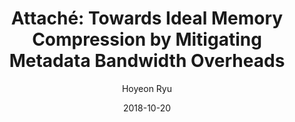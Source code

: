 ---
layout: publication_info  # FIXED! DO NOT CHANGE!
author: "Hoyeon Ryu"   # your name (do not specify the publication authors, please specify publication authors at "pub_authors")
title:  "Attaché: Towards Ideal Memory Compression by Mitigating Metadata Bandwidth Overheads"  # publication title
date:   2018-10-20  # publication date (not the blog posting date...)

description: |  # provide a brief explanation of your work!
    TBD

params:
    pub_authors:  # publication authors
        - "/members/seokin_hong"
        - "Prashant Jayaprakash Nair"
        - "Bulent Abali"
        - "Alper Buyuktosunoglu"
        - "Kyu-Hyoun Kim"
        - "Michael Healy"

    pub_venue: "2018 51st Annual IEEE/ACM International Symposium on Microarchitecture (MICRO)"  # full venue name (conference and journal name)

    pub_url: https://ieeexplore.ieee.org/abstract/document/8574551  # URL to get access to the publication (comment this line if you don't have publicaiton URL)
    pub_thumbnail: ""  # image of the thumbnail (comment this line if you don't have any thumbnail to reveal)

    pub_abstract: |  # abstract of your publication
        Memory systems are becoming bandwidth constrained and data compression is seen as a simple technique to increase their effective bandwidth. However, data compressionrequires accessing Metadata which incurs additional bandwidth overheads. Even after using a Metadata-Cache, the bandwidth overheads of Metadata can reduce the benefits of compression. This paper proposes Attaché, a framework that reduces the overheads of Metadata accesses. The Attaché framework consists of two components. The first component, called the Blended Metadata Engine (BLEM), enables data and its Metadata to be accessed together. BLEM incurs additional Metadata accesses only 0.003% times and removes almost all Metadata bandwidth overheads. The second component, called theCompression Pre-dictor(COPR), predicts if the memory block is compressed. TheCOPR predictor uses a fine-grained line-level predictor, a coarse-grained page-level predictor, and a global indicator. This enables Attaché to predict the compressibility of the memory block before sending a memory read request. We implement Attaché on a memory system that uses Sub-Ranking. On average, Attaché achieves 15.3% speedup (ideal 17%) and saves 22% energy consumption (ideal 23%) when compared to a baseline system that does not employ data compression. Attaché is completely hardware-based and uses only 368KB of SRAM.

    pub_keywords:  # keywords of your publication
        - Metadata
        - Bandwidth
        - DRAM chips
        - Data compression
        - Engines
        - Memory modules
        - Data Compressionv
        - Sub Ranking
        - Memory Systems

    # Publication Classes: choose one of the class specified below (see more details at "config.yaml")
    #   - ACC : Accelerator
    #   - MS  : Memory System
    #   - CA  : Computer Architecture
    #   - OS  : Operating Systems
    #   - NDP : Near Data Processing / Processing In Memory
    pub_class: "MS"  # choose any class of the publication
---